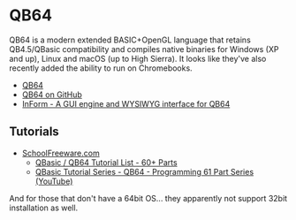 # QB64

QB64 is a modern extended BASIC+OpenGL language that retains QB4.5/QBasic compatibility and compiles native binaries for Windows (XP and up), Linux and macOS (up to High Sierra).  It looks like they've also recently added the ability to run on Chromebooks.

- [QB64](https://www.qb64.org)
- [QB64 on GitHub](https://github.com/Galleondragon/qb64/commits/development)
- [InForm - A GUI engine and WYSIWYG interface for QB64](https://www.qb64.org/inform/)

## Tutorials

- [SchoolFreeware.com](https://www.schoolfreeware.com)
  - [QBasic / QB64 Tutorial List - 60+ Parts](https://www.schoolfreeware.com/QBasic_Tutorials_-_QB64_Tutorials_-_Programming_And_Code_Examples.html)
  - [QBasic Tutorial Series - QB64 - Programming 61 Part Series (YouTube)](https://www.youtube.com/playlist?list=PLF6199808BD4901E1)

And for those that don't have a 64bit OS... they apparently not support 32bit installation as well.

